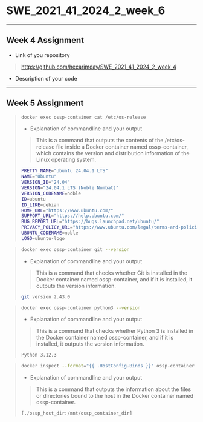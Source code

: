 # SWE_2021_41_2024_2_week_6
---
## Week 4 Assignment
* Link of you repository
  
> https://github.com/hecarimday/SWE_2021_41_2024_2_week_4
* Description of your code 
---
## Week 5 Assignment
> ```bash
> docker exec ossp-container cat /etc/os-release
> ```
>* Explanation of commandline and your output
>  
>>  This is a command that outputs the contents of the /etc/os-release file inside a Docker container named ossp-container, which contains the version and distribution information of the Linux operating system.
>```bash
>PRETTY_NAME="Ubuntu 24.04.1 LTS"
>NAME="Ubuntu"
>VERSION_ID="24.04"
>VERSION="24.04.1 LTS (Noble Numbat)"
>VERSION_CODENAME=noble
>ID=ubuntu
>ID_LIKE=debian
>HOME_URL="https://www.ubuntu.com/"
>SUPPORT_URL="https://help.ubuntu.com/"
>BUG_REPORT_URL="https://bugs.launchpad.net/ubuntu/"
>PRIVACY_POLICY_URL="https://www.ubuntu.com/legal/terms-and-policies/privacy-policy"
>UBUNTU_CODENAME=noble
>LOGO=ubuntu-logo
>```

> ```bash
> docker exec ossp-container git --version
> ```
>* Explanation of commandline and your output
>  
>>  This is a command that checks whether Git is installed in the Docker container named ossp-container, and if it is installed, it outputs the version information.
>  
>```bash
>git version 2.43.0
>```


> ```bash
> docker exec ossp-container python3 --version
> ```
>* Explanation of commandline and your output
>  
>>  This is a command that checks whether Python 3 is installed in the Docker container named ossp-container, and if it is installed, it outputs the version information.
>  
> ```bash
> Python 3.12.3
> ```

> ```bash
> docker inspect --format="{{ .HostConfig.Binds }}" ossp-container
> ```
>* Explanation of commandline and your output
>
>> This is a command that outputs the information about the files or directories bound to the host in the Docker container named ossp-container.
> 
> ```bash
> [./ossp_host_dir:/mnt/ossp_container_dir]
> ```

